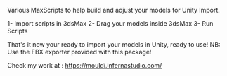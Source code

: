 Various MaxScripts to help build and adjust your models for Unity Import.

1-  Import scripts in 3dsMax
2-  Drag your models inside 3dsMax
3-  Run Scripts

That's it now your ready to import your models in Unity, ready to use!
NB: Use the FBX exporter provided with this package!

Check my work at : https://mouldi.infernastudio.com/